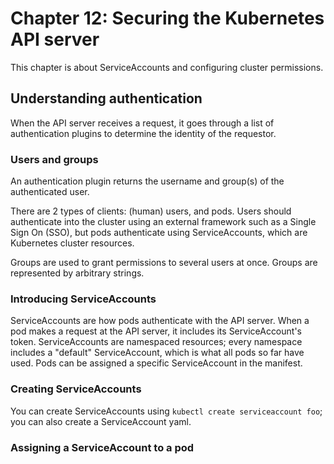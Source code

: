 # Chapter 12: Securing the Kubernetes API server

This chapter is about ServiceAccounts and configuring cluster permissions.

## Understanding authentication

When the API server receives a request, it goes through a list of authentication plugins to determine the identity of the requestor.

### Users and groups

An authentication plugin returns the username and group(s) of the authenticated user.

There are 2 types of clients: (human) users, and pods. Users should authenticate into the cluster using an external framework such as a Single Sign On (SSO), but pods authenticate using ServiceAccounts, which are Kubernetes cluster resources.

Groups are used to grant permissions to several users at once. Groups are represented by arbitrary strings.

### Introducing ServiceAccounts

ServiceAccounts are how pods authenticate with the API server. When a pod makes a request at the API server, it includes its ServiceAccount's token. ServiceAccounts are namespaced resources; every namespace includes a "default" ServiceAccount, which is what all pods so far have used. Pods can be assigned a specific ServiceAccount in the manifest.

### Creating ServiceAccounts

You can create ServiceAccounts using `kubectl create serviceaccount foo`; you can also create a ServiceAccount yaml.

### Assigning a ServiceAccount to a pod
